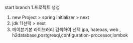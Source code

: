 start branch
1.프로젝트 생성 
 1) new Project > spring initializer > next
 2) jdk 11선택 > next
 3) 메이븐기본 라이브러리 검색하여 선택 
    jpa, hateoas, web , h2database,postgresql,configuration-processor,lombok
 